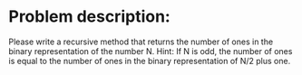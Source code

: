 # Problem description:
Please write a recursive method that returns the number of ones in the binary representation of the number N. 
Hint: If N is odd, the number of ones is equal to the number of ones in the binary representation of N/2 plus one.
